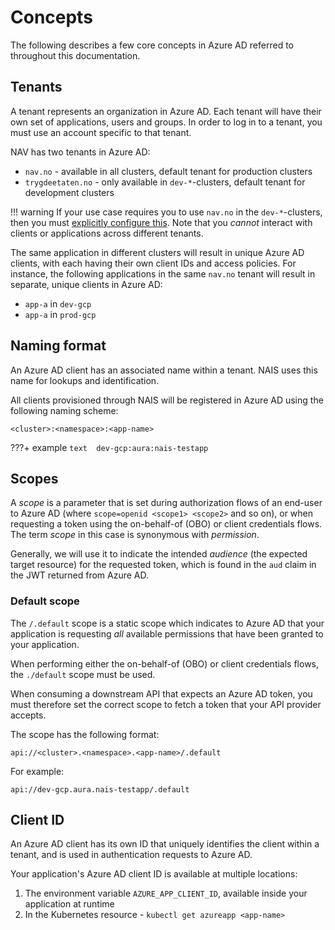 # Concepts

The following describes a few core concepts in Azure AD referred to throughout this documentation.

## Tenants

A tenant represents an organization in Azure AD. Each tenant will have their own set of applications, users and groups. In order to log in to a tenant, you must use an account specific to that tenant.

NAV has two tenants in Azure AD:

- `nav.no` - available in all clusters, default tenant for production clusters
- `trygdeetaten.no` - only available in `dev-*`-clusters, default tenant for development clusters

!!! warning
    If your use case requires you to use `nav.no` in the `dev-*`-clusters, then you must [explicitly configure this](configuration.md#tenants).
    Note that you _cannot_ interact with clients or applications across different tenants.

The same application in different clusters will result in unique Azure AD clients, with each having their own client IDs and access policies. For instance, the following applications in the same `nav.no` tenant will result in separate, unique clients in Azure AD:

* `app-a` in `dev-gcp`
* `app-a` in `prod-gcp`

## Naming format

An Azure AD client has an associated name within a tenant. NAIS uses this name for lookups and identification.

All clients provisioned through NAIS will be registered in Azure AD using the following naming scheme:

```text
<cluster>:<namespace>:<app-name>
```

???+ example
    ```text 
    dev-gcp:aura:nais-testapp
    ```

## Scopes

A _scope_ is a parameter that is set during authorization flows of an end-user to Azure AD (where `scope=openid <scope1> <scope2>` and so on), 
or when requesting a token using the on-behalf-of (OBO) or client credentials flows. The term _scope_ in this case is synonymous with _permission_.

Generally, we will use it to indicate the intended _audience_ (the expected target resource) for the requested token, 
which is found in the `aud` claim in the JWT returned from Azure AD.

### Default scope

The `/.default` scope is a static scope which indicates to Azure AD that your application is requesting _all_ available permissions
that have been granted to your application.

When performing either the on-behalf-of (OBO) or client credentials flows, the `./default` scope must be used.

When consuming a downstream API that expects an Azure AD token, you must therefore set the correct scope to fetch a token
that your API provider accepts.

The scope has the following format:

```text
api://<cluster>.<namespace>.<app-name>/.default
```

For example:

```text
api://dev-gcp.aura.nais-testapp/.default
```

## Client ID

An Azure AD client has its own ID that uniquely identifies the client within a tenant, and is used in authentication requests to Azure AD.

Your application's Azure AD client ID is available at multiple locations:

1. The environment variable `AZURE_APP_CLIENT_ID`, available inside your application at runtime
2. In the Kubernetes resource - `kubectl get azureapp <app-name>`
